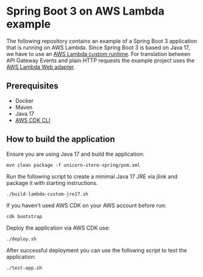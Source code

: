 # Spring Boot 3 on AWS Lambda example

The following repository contains an example of a Spring Boot 3 application that is running on AWS Lambda.
Since Spring Boot 3 is based on Java 17, we have to use an [AWS Lambda custom runtime](https://aws.amazon.com/blogs/compute/build-a-custom-java-runtime-for-aws-lambda/). For translation between
API Gateway Events and plain HTTP requests the example project uses the [AWS Lambda Web adapter](https://github.com/awslabs/aws-lambda-web-adapter).

## Prerequisites

- Docker
- Maven
- Java 17
- [AWS CDK CLI](https://docs.aws.amazon.com/cdk/v2/guide/cli.html)

## How to build the application

Ensure you are using Java 17 and build the application:

```
mvn clean package -f unicorn-store-spring/pom.xml
```

Run the following script to create a minimal Java 17 JRE via jlink and package it with starting instructions.
```
./build-lambda-custom-jre17.sh
```
If you haven't used AWS CDK on your AWS account before run:

```
cdk bootstrap
```

Deploy the application via AWS CDK use:

```
./deploy.sh
```

After successful deployment you can use the following script to test the application:


```
./test-app.sh
```